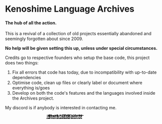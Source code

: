 # Kenoshime Language Archives
#### The hub of all the action.
This is a revival of a collection of old projects essentially abandoned and seemingly forgotten about since 2009.

**No help will be given setting this up, unless under special circumstances.**

Credits go to respective founders who setup the base code, this project does two things:

1. Fix all errors that code has today, due to incompatibility with up-to-date dependencies
2. Optimise code, clean up files or clearly label or document where everything is/goes
3. Develop on both the code's features and the languages involved inside the Archives project.

My discord is                                                           if anybody is interested in contacting me.

                       P̵̶̳̪̝͈̳̞͙̖̤̜͕̪͇̮̅͌̒̐ͪ͆͑̽ͨ̎͌̌͡ͅr̷̡̞̘͎̲̪͖͙̭̘̰̟̝̩̗͎ͮ́̿ͪ̒ͦͥ̇ͧ͆̈ͫ͋ͣ̕͝oͣ̾ͪ̐̋̒ͪ̉̍ͪ̓ͦ͒̔ͩͩ͛̃҉̧̤͈̜͚͎̀̕͟b̨̛͇͖͇͙͖̘̜͍̯̠ͫ̊̂͑ͥ̋͗ͫͤͧͅa̧͙̮̝̤̬̣͕͈ͭ̊͒͌̓ͧ̾͒ͩ͂̔͂̋ͭ͒͘͡͝b̵̨̼̰̤̖͂ͩ̔͛̓͆̂̕l̷̸̘̳̹͎̩̻͓͈̜̭̞͚͇̫̳͈͈̤̂ͮ̎́ͦ̋ͪ̀̊̋͋̽ͅyͨ̊ͭ̔͊҉̨͉͕̘̬͉̩͖͈̤̱̩͕̺̠͡͡ ̸̢̨̞̺̹̟̬̟̲̝̙̱̲͖̼͙̤͓̱͓͔̌̔̈́̉͐̽̒́Ş̸̖̞̜̝̟͍̖͎̫̯̝̳̫̺ͣͮͤ̇̿̓̚k͗̇̓ͯ̏̽͗̿ͮͮ̔ͫ͊̿̆͏͏̸͚͎͉͎̰̞͉͙͇̞̹̪̪͔̙̖̞̫͡o͕̜̳͙̪̖͉͍͙͍̺̺̩̮͎̘̜̯̗ͩͯ̈̆ͩ̉̎̔̾͛ͦ́̃̍̉͑̋͠͞ü̷̫̤͕̪̺̲̝̦̟͈͔͙̪͈̘̖̦ͥ̿̀͂̇̊̓̆ͤͫ͗̅ͮ̑͢ͅs̢̰̱̖̼͓͈̠̝͕̠̦̼̱̐̆ͪ̉̈́ͬ̓ͩ̎̀̚͘h̸̬̗̦̠̻͓̓̀́́̚̕ͅi̵̹̬̙̝̖̘̺̙̟̞̫̺̣͚̱͒͗͂ͨ̒ͧ̂̊ͅ#̶̹͕͉͈̪̳͖͔̜͔͉͙̊̄ͪ̀ͪ̆͋̎ͯ̀̚͜0̶̦̣̟͙̘̺̪̐̒͛̓̂̇ͨͯ̈́͊̊͌́ͬͬͤ̀̀͝1ͬͥ͐ͥ̑̅͞҉̗̰̖̺͘͢0̢̤͚͇͔̖̤͔̞̣͕̮̾̅̈́͂ͧ͂̎͆ͬ̈́͌ͮ͑̽͛͝͡ͅ1̴̷̪̤̖̯̫̯͎̱̼͓̮̼͚̄̾ͧͣ͋̓̎͆̏̏͒ͥ̇ͥ͋ͮ͊̒̚͡͞͠
